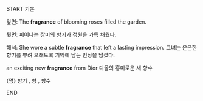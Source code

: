 START
기본

앞면:
The **fragrance** of blooming roses filled the garden.

뒷면:
피어나는 장미의 향기가 정원을 가득 채웠다.

해석:
She wore a subtle **fragrance** that left a lasting impression.
그녀는 은은한 향기를 뿌려 오래도록 기억에 남는 인상을 남겼다.

an exciting new **fragrance** from Dior 
디올의 흥미로운 새 향수

{명} 향기 , 향 , 향수

<!--ID: 1740737819913-->
END